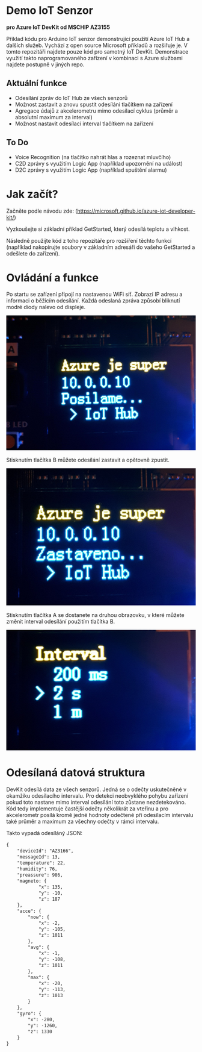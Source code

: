 # Demo IoT Senzor
**pro Azure IoT DevKit od MSCHIP AZ3155**

Příklad kódu pro Arduino IoT senzor demonstrující použití Azure IoT Hub a dalších služeb. Vychází z open source Microsoft příkladů a rozšiřuje je. V tomto repozitáři najdete pouze kód pro samotný IoT DevKit. Demonstrace využití takto naprogramovaného zařízení v kombinaci s Azure službami najdete postupně v jiných repo.

## Aktuální funkce
* Odesílání zpráv do IoT Hub ze všech senzorů
* Možnost zastavit a znovu spustit odesílání tlačítkem na zařízení
* Agregace údajů z akcelerometru mimo odesílací cyklus (průměr a absolutní maximum za interval)
* Možnost nastavit odesílací interval tlačítkem na zařízení

## To Do
* Voice Recognition (na tlačítko nahrát hlas a rozeznat mluvčího)
* C2D zprávy s využitím Logic App (například upozornění na událost)
* D2C zprávy s využitím Logic App (například spuštění alarmu)


# Jak začít?
Začněte podle návodu zde: (https://microsoft.github.io/azure-iot-developer-kit/)

Vyzkoušejte si základní příklad GetStarted, který odesílá teplotu a vlhkost.

Následně použijte kód z toho repozitáře pro rozšíření těchto funkcí (například nakopírujte soubory v základním adresáři do vašeho GetStarted a odešlete do zařízení).

# Ovládání a funkce

Po startu se zařízení připojí na nastavenou WiFi síť. Zobrazí IP adresu a informaci o běžícím odesílání. Každá odeslaná zpráva způsobí bliknutí modré diody nalevo od displeje.

![screen](/img/screen0.jpg)

Stisknutím tlačítka B můžete odesílání zastavit a opětovně zpustit.

![screen](/img/screen1.jpg)

Stisknutím tlačítka A se dostanete na druhou obrazovku, v které můžete změnit interval odesílání použitím tlačítka B.

![screen](/img/screen2.jpg)



# Odesílaná datová struktura

DevKit odesílá data ze všech senzorů. Jedná se o odečty uskutečněné v okamžiku odesílacího intervalu. Pro detekci neobvyklého pohybu zařízení pokud toto nastane mimo interval odesílání toto zůstane nezdetekováno. Kód tedy implementuje častější odečty několikrát za vteřinu a pro akcelerometr posílá kromě jedné hodnoty odečtené při odesílacím intervalu také průměr a maximum za všechny odečty v rámci intervalu.

Takto vypadá odesíláný JSON:

```
{
    "deviceId": "AZ3166",
    "messageId": 13,
    "temperature": 22,
    "humidity": 76,
    "preassure": 986,
    "magneto: {
            "x": 135,
            "y": -10,
            "z": 187
    },
    "acce": {
        "now": {
            "x": -2,
            "y": -105,
            "z": 1011
        },
        "avg": {
            "x": -1,
            "y": -108,
            "z": 1011
        },
        "max": {
            "x": -20,
            "y": -113,
            "z": 1013
        }
    },
    "gyro": {
        "x": -280,
        "y": -1260,
        "z": 1330
    }
}
```
